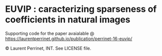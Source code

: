 # EUVIP : caracterizing sparseness of coefficients in natural images

Supporting code for the paper avaialable @ https://laurentperrinet.github.io/publication/perrinet-16-euvip/

© Laurent Perrinet, INT. See LICENSE file.
